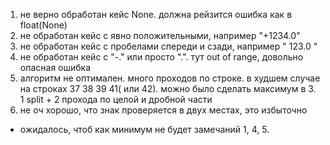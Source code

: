 1. не верно обработан кейс None. должна рейзится ошибка как в float(None)
2. не обработан кейс с явно положительными, например "+1234.0"
3. не обработан кейс с пробелами спереди и сзади, например "  123.0   "
4. не обработан кейс с "-." или просто ".". тут out of range, довольно опасная ошибка
5. алгоритм не оптимален. много проходов по строке. в худшем случае на строках 37 38 39 41( или 42). можно было сделать максимум в 3. 1 split + 2 прохода по целой и дробной части
6. не оч хорошо, что знак проверяется в двух местах, это избыточно

- ожидалось, чтоб как минимум не будет замечаний 1, 4, 5.